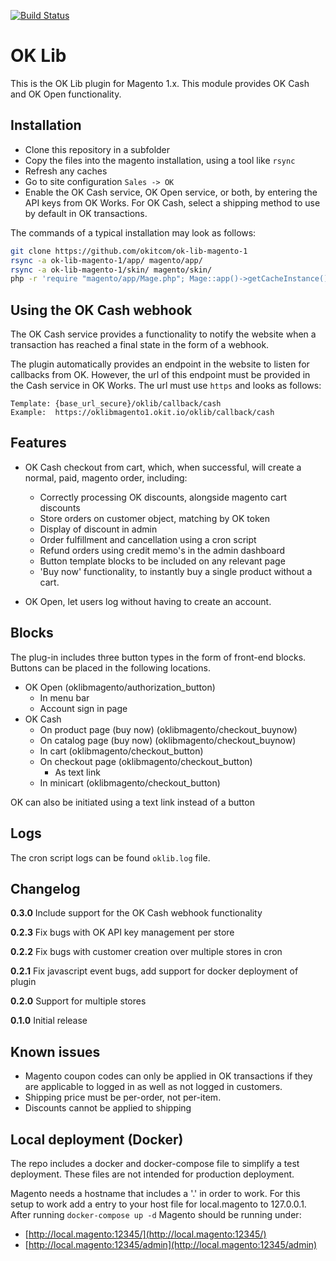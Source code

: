 [![Build Status](https://travis-ci.org/okitcom/ok-lib-magento-1.svg?branch=master)](https://travis-ci.org/okitcom/ok-lib-magento-1)
# OK Lib
This is the OK Lib plugin for Magento 1.x. This module provides OK Cash and OK Open functionality.

## Installation
* Clone this repository in a subfolder
* Copy the files into the magento installation, using a tool like `rsync`
* Refresh any caches
* Go to site configuration `Sales -> OK`
* Enable the OK Cash service, OK Open service, or both, by entering the API keys from OK Works. For OK Cash, select a shipping method to use by default in OK transactions.

The commands of a typical installation may look as follows:
```bash
git clone https://github.com/okitcom/ok-lib-magento-1
rsync -a ok-lib-magento-1/app/ magento/app/
rsync -a ok-lib-magento-1/skin/ magento/skin/
php -r 'require "magento/app/Mage.php"; Mage::app()->getCacheInstance()->flush();'
```

## Using the OK Cash webhook
The OK Cash service provides a functionality to notify the website when a transaction has reached a final state in the form of a webhook.

The plugin automatically provides an endpoint in the website to listen for callbacks from OK. However, the url of this endpoint must be provided in the Cash service in OK Works. The url must use `https` and looks as follows:
```
Template: {base_url_secure}/oklib/callback/cash
Example:  https://oklibmagento1.okit.io/oklib/callback/cash
```

## Features
* OK Cash checkout from cart, which, when successful, will create a normal, paid, magento order, including:
    * Correctly processing OK discounts, alongside magento cart discounts
    * Store orders on customer object, matching by OK token
    * Display of discount in admin
    * Order fulfillment and cancellation using a cron script
    * Refund orders using credit memo's in the admin dashboard
    * Button template blocks to be included on any relevant page
    * 'Buy now' functionality, to instantly buy a single product without a cart.
    
* OK Open, let users log without having to create an account.


## Blocks
The plug-in includes three button types in the form of front-end blocks. Buttons can be placed in the following locations.
* OK Open (oklibmagento/authorization_button)
    * In menu bar
    * Account sign in page
* OK Cash
    * On product page (buy now) (oklibmagento/checkout_buynow)
    * On catalog page (buy now) (oklibmagento/checkout_buynow)
    * In cart (oklibmagento/checkout_button)
    * On checkout page (oklibmagento/checkout_button)
        * As text link
    * In minicart (oklibmagento/checkout_button)

OK can also be initiated using a text link instead of a button

## Logs
The cron script logs can be found `oklib.log` file.

## Changelog
__0.3.0__ Include support for the OK Cash webhook functionality

__0.2.3__ Fix bugs with OK API key management per store 

__0.2.2__ Fix bugs with customer creation over multiple stores in cron

__0.2.1__ Fix javascript event bugs, add support for docker deployment of plugin

__0.2.0__ Support for multiple stores

__0.1.0__ Initial release

## Known issues
* Magento coupon codes can only be applied in OK transactions if they are applicable to logged in as well as not logged in customers.
* Shipping price must be per-order, not per-item.
* Discounts cannot be applied to shipping

## Local deployment (Docker)

The repo includes a docker and docker-compose file to simplify a test deployment. These files are
 not intended for production deployment. 

Magento needs a hostname that includes a '.' in order to work. For this setup to work add a entry to
 your host file for local.magento to 127.0.0.1. After running `docker-compose up -d` Magento should
 be running under: 

* [http://local.magento:12345/](http://local.magento:12345/)
* [http://local.magento:12345/admin](http://local.magento:12345/admin)
